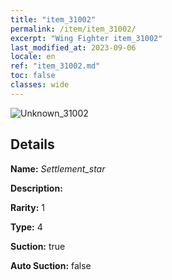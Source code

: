 ```yaml
---
title: "item_31002"
permalink: /item/item_31002/
excerpt: "Wing Fighter item_31002"
last_modified_at: 2023-09-06
locale: en
ref: "item_31002.md"
toc: false
classes: wide
---
```



 ![Unknown_31002](/images/item/Settlement_star_p.png)



## Details

 **Name:** *Settlement_star* 

 **Description:** 

 **Rarity:** 1 

 **Type:** 4 

 **Suction:** true 

 **Auto Suction:** false 


